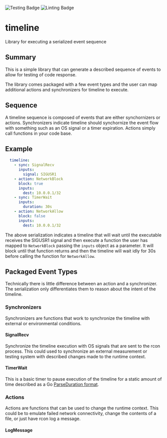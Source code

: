 ![Testing Badge](https://github.com/sthussey/timeline/actions/workflows/test.yaml/badge.svg) ![Linting Badge](https://github.com/sthussey/timeline/actions/workflows/linter.yaml/badge.svg)
# timeline

Library for executing a serialized event sequence

## Summary

This is a simple library that can generate a described
sequence of events to allow for testing of code response.

The library comes packaged with a few event types and
the user can map additional actions and synchronizers
for timeline to execute.

## Sequence

A timeline sequence is composed of events that
are either synchornizers or actions. Synchronizers indicate
timeline should synchornize the event flow with something such as
an OS signal or a timer expiration. Actions simply
call functions in your code base.

## Example

```yaml
  timeline:
    - sync: SignalRecv
      inputs:
        signal: SIGUSR1
    - action: NetworkBlock
      block: true
      inputs:
        dest: 10.0.0.1/32
    - sync: TimerWait
      inputs:
        duration: 30s
    - action: NetworkAllow
      block: false
      inputs:
        dest: 10.0.0.1/32 
```

The above serialization indicates a timeline
that will wait until the executable receives
the SIGUSR1 signal and then execute
a function the user has mapped to `NetworkBlock`
passing the `inputs` object as a parameter. It will
block until that function returns and then the timeline
will wait idly for 30s before calling the function
for `NetworkAllow`.

## Packaged Event Types

Technically there is little difference between an action and
a synchronizer. The serialization only differentiates them
to reason about the intent of the timeline.

### Synchronizers

Synchronizers are functions that work to synchronize the
timeline with external or environmental conditions.

#### SignalRecv

Synchronize the timeline execution with OS signals that are sent
to the rcon process. This could used to synchronize an external
measurement or testing system with described changes made to the
runtime context.

#### TimerWait

This is a basic timer to pause execution of the timeline for a static
amount of time described as a Go [ParseDuration format](https://pkg.go.dev/time#ParseDuration).

### Actions

Actions are functions that can be used to change the runtime context. This
could be to emulate failed network connectivity, change the contents of
a file, or just have rcon log a message.

#### LogMessage
